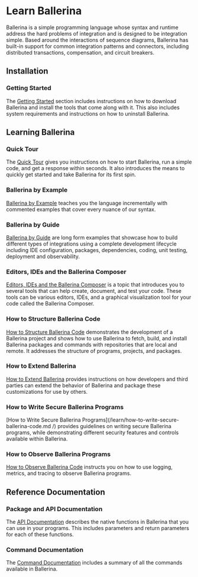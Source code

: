 # Learn Ballerina

Ballerina is a simple programming language whose syntax and runtime address the hard problems of integration and is designed to be integration simple. Based around the interactions of sequence diagrams, Ballerina has built-in support for common integration patterns and connectors, including distributed transactions, compensation, and circuit breakers.

## Installation

### Getting Started

The [Getting Started](/learn/getting-started/) section includes instructions on how to download Ballerina and install the tools that come along with it. This also includes system requirements and instructions on how to uninstall Ballerina.

## Learning Ballerina

### Quick Tour

The [Quick Tour](/learn/quick-tour/) gives you instructions on how to start Ballerina, run a simple code, and get a response within seconds. It also introduces the means to quickly get started and take Ballerina for its first spin.

### Ballerina by Example

[Ballerina by Example](/learn/by-example/) teaches you the language incrementally with commented examples that cover every nuance of our syntax.

### Ballerina by Guide

[Ballerina by Guide](/learn/guides/) are long form examples that showcase how to build different types of integrations using a complete development lifecycle including IDE configuration, packages, dependencies, coding, unit testing, deployment and observability. 

### Editors, IDEs and the Ballerina Composer

<a href="https://github.com/ballerina-platform/ballerina-lang/blob/master/docs/tools-ides-ballerina-composer.md" target="_blank">Editors, IDEs and the Ballerina Composer</a> is a topic that introduces you to several tools that can help create, document, and test your code. These tools can be various editors, IDEs, and a graphical visualization tool for your code called the Ballerina Composer.

### How to Structure Ballerina Code

[How to Structure Ballerina Code](/learn/how-to-structure-ballerina-code/) demonstrates the development of a Ballerina project and shows how to use Ballerina to fetch, build, and install Ballerina packages and commands with repositories that are local and remote. It addresses the structure of programs, projects, and packages.

### How to Extend Ballerina

[How to Extend Ballerina](/learn/how-to-extend-ballerina/) provides instructions on how developers and third parties can extend the behavior of Ballerina and package these customizations for use by others. 

### How to Write Secure Ballerina Programs

[How to Write Secure Ballerina Programs](/learn/how-to-write-secure-ballerina-code.md	/) provides guidelines on writing secure Ballerina programs, while demonstrating different security features and controls available within Ballerina.

### How to Observe Ballerina Programs

[How to Observe Ballerina Code](/learn/how-to-observe-ballerina-code/) instructs you on how to use logging, metrics, and tracing to observe Ballerina programs.

## Reference Documentation

### Package and API Documentation

The [API Documentation](/learn/api-docs/ballerina/auth.html) describes the native functions in Ballerina that you can use in your programs. This includes parameters and return parameters for each of these functions.

### Command Documentation

The [Command Documentation](/learn/cli-commands/) includes a summary of all the commands available in Ballerina.
